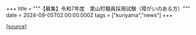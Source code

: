 +++
title = """【募集】令和7年度　栗山町職員採用試験（障がいのある方）"""
date = 2024-09-05T02:00:00.000Z
tags = ["kuriyama","news"]
+++


[[source]](https://www.town.kuriyama.hokkaido.jp/soshiki/27/28747.html)
